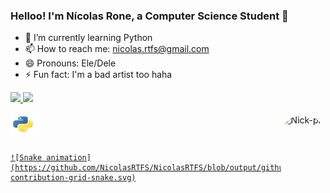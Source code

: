### Helloo! I'm Nícolas Rone, a Computer Science Student 👋

- 🌱 I’m currently learning Python
- 📫 How to reach me: nicolas.rtfs@gmail.com
- 😄 Pronouns: Ele/Dele
- ⚡ Fun fact: I'm a bad artist too haha

<div align="left">
  <a href="https://github.com/NicolasRTFS">
  <img height="180em" src="https://github-readme-stats.vercel.app/api?username=NicolasRTFS&show_icons=true&theme=merko&include_all_commits=true&count_private=true"/>
  <img height="180em" src="https://github-readme-stats.vercel.app/api/top-langs/?username=NicolasRTFS&layout=compact&langs_count=7&theme=merko"/>
</div>

 </div>
  <div style="display: inline_block"><br>
  <img align="center" alt="Nick-Python" height="30" width="40" src="https://raw.githubusercontent.com/devicons/devicon/master/icons/python/python-original.svg">
  <img align="right" alt="Nick-pic" height="150" style="border-radius:50px;" src="https://cdn.discordapp.com/attachments/676183236237459468/990266453179654225/IMG-20220416-WA0000_2.png">
</div>

##

    ![Snake animation](https://github.com/NicolasRTFS/NicolasRTFS/blob/output/github-contribution-grid-snake.svg)
